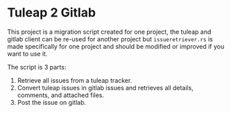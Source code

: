 # Tuleap 2 Gitlab

This project is a migration script created for one project, the tuleap and gitlab client can be re-used for another project but `issueretriever.rs` is made specifically for one project and should be modified or improved if you want to use it.

The script is 3 parts:
1. Retrieve all issues from a tuleap tracker.
2. Convert tuleap issues in gitlab issues and retrieves all details, comments, and attached files.
3. Post the issue on gitlab.
